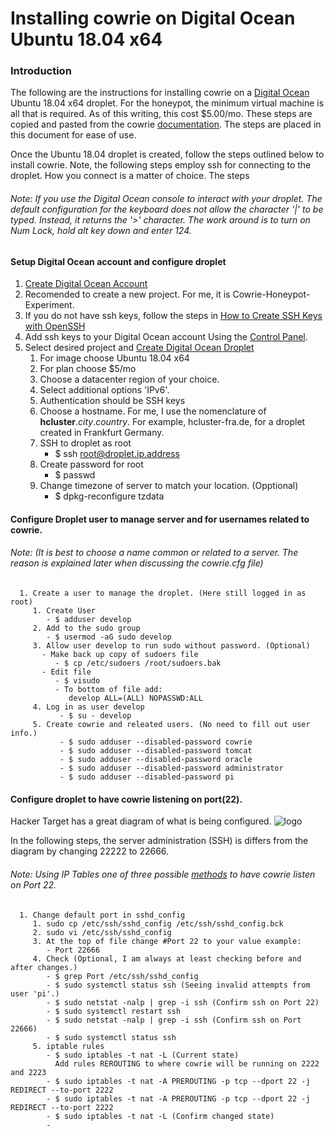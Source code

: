 # Installing cowrie on Digital Ocean Ubuntu 18.04 x64

### Introduction
The following are the instructions for installing cowrie on a [Digital Ocean](https://m.do.co/c/6de21b7fa280) Ubuntu 18.04 x64 droplet. For the honeypot, the minimum virtual machine is all that is required. As of this writing, this cost $5.00/mo. These steps are copied and pasted from the cowrie [documentation](https://cowrie.readthedocs.io/en/latest/). The steps are placed in this document for ease of use.

Once the Ubuntu 18.04 droplet is created, follow the steps outlined below to install cowrie. Note, the following steps employ ssh for connecting to the droplet. How you connect is a matter of choice. The steps 


###### *Note: If you use the Digital Ocean console to interact with your droplet. The default configuration for the keyboard does not allow the character '|' to be typed. Instead, it returns the '>' character. The work around is to turn on Num Lock, hold alt key down and enter 124.*
#### Setup Digital Ocean account and configure droplet
   1. [Create Digital Ocean Account](https://m.do.co/c/6de21b7fa280)
   2. Recomended to create a new project. For me, it is Cowrie-Honeypot-Experiment.
   2. If you do not have ssh keys, follow the steps in [How to Create SSH Keys with OpenSSH](https://www.digitalocean.com/docs/droplets/how-to/add-ssh-keys/create-with-openssh/)
   3. Add ssh keys to your Digital Ocean account Using the [Control Panel](https://www.digitalocean.com/docs/droplets/how-to/add-ssh-keys/to-account/).
   4. Select desired project and [Create Digital Ocean Droplet](https://www.digitalocean.com/docs/droplets/how-to/create/)
      1. For image choose Ubuntu 18.04 x64
      2. For plan choose $5/mo
      3. Choose a datacenter region of your choice.
      4. Select additional options 'IPv6'.
      5. Authentication should be SSH keys
      6. Choose a hostname. For me, I use the nomenclature of **hcluster**.*city*.*country*. For example, hcluster-fra.de, for a droplet created in Frankfurt Germany.
      7. SSH to droplet as root
         - $ ssh root@droplet.ip.address
      8. Create password for root
         - $ passwd
      9. Change timezone of server to match your location. (Opptional)
         - $ dpkg-reconfigure tzdata
   #### Configure Droplet user to manage server and for usernames related to cowrie.
   ###### *Note: (It is best to choose a name common or related to a server. The reason is explained later when discussing the cowrie.cfg file)*
      1. Create a user to manage the droplet. (Here still logged in as root)
         1. Create User
            - $ adduser develop
         2. Add to the sudo group
            - $ usermod -aG sudo develop
         3. Allow user develop to run sudo without password. (Optional)
           - Make back up copy of sudoers file
              - $ cp /etc/sudoers /root/sudoers.bak   
           - Edit file
              - $ visudo
              - To bottom of file add:
                 develop ALL=(ALL) NOPASSWD:ALL
         4. Log in as user develop
               - $ su - develop
         5. Create cowrie and releated users. (No need to fill out user info.)
               - $ sudo adduser --disabled-password cowrie
               - $ sudo adduser --disabled-password tomcat
               - $ sudo adduser --disabled-password oracle
               - $ sudo adduser --disabled-password administrator
               - $ sudo adduser --disabled-password pi
   #### Configure droplet to have cowrie listening on port(22).
   Hacker Target has a great diagram of what is being configured.
   ![logo](https://hackertarget.com/wp-content/uploads/2018/03/cowrie-honeypot-layout.png "cowrie ssh diagram")
   
   In the following steps, the server administration (SSH) is differs from the diagram by changing 22222 to 22666.
   ###### *Note: Using IP Tables one of three possible [methods](https://cowrie.readthedocs.io/en/latest/INSTALL.html) to have cowrie listen on Port 22.*
      1. Change default port in sshd_config
         1. sudo cp /etc/ssh/sshd_config /etc/ssh/sshd_config.bck
         2. sudo vi /etc/ssh/sshd_config
         3. At the top of file change #Port 22 to your value example:
            - Port 22666
         4. Check (Optional, I am always at least checking before and after changes.)
            - $ grep Port /etc/ssh/sshd_config
            - $ sudo systemctl status ssh (Seeing invalid attempts from user 'pi'.)
            - $ sudo netstat -nalp | grep -i ssh (Confirm ssh on Port 22)
            - $ sudo systemctl restart ssh
            - $ sudo netstat -nalp | grep -i ssh (Confirm ssh on Port 22666)
            - $ sudo systemctl status ssh 
         5. iptable rules
            - $ sudo iptables -t nat -L (Current state)
              Add rules REROUTING to where cowrie will be running on 2222 and 2223
            - $ sudo iptables -t nat -A PREROUTING -p tcp --dport 22 -j REDIRECT --to-port 2222
            - $ sudo iptables -t nat -A PREROUTING -p tcp --dport 22 -j REDIRECT --to-port 2222
            - $ sudo iptables -t nat -L (Confirm changed state)
            - 
            
         
